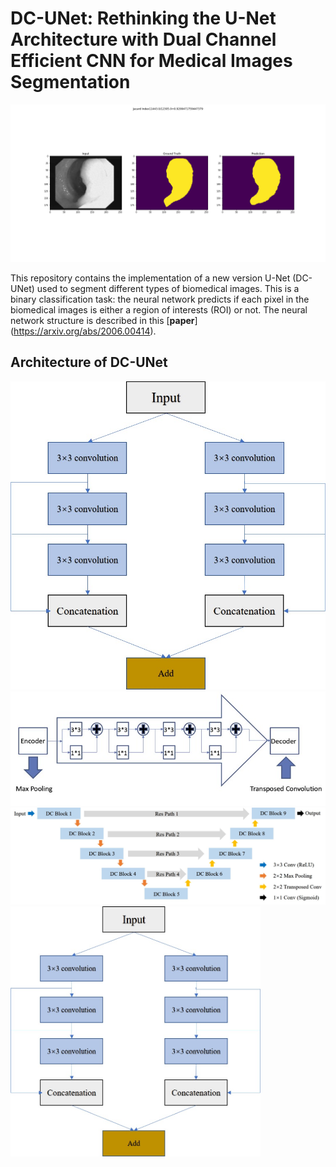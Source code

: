 # DC-UNet: Rethinking the U-Net Architecture with Dual Channel Efficient CNN for Medical Images Segmentation
![Image text](https://github.com/AngeLouCN/DC-UNet/blob/main/results/8.png)

This repository contains the implementation of a new version U-Net (DC-UNet) used to segment different types of biomedical images. This is a binary classification task: the neural network predicts if each pixel in the biomedical images is either a region of interests (ROI) or not. The neural network structure is described in this [**paper**] (https://arxiv.org/abs/2006.00414).
## Architecture of DC-UNet
![**DC-Block**](https://github.com/AngeLouCN/DC-UNet/blob/main/model_architecture/DC-block.jpg)
![**Res-path**](https://github.com/AngeLouCN/DC-UNet/blob/main/model_architecture/res_path.jpg)
![**DC-UNet**](https://github.com/AngeLouCN/DC-UNet/blob/main/model_architecture/dcunet.jpg)
<img src="https://github.com/AngeLouCN/DC-UNet/blob/main/model_architecture/DC-block.jpg" width="400" height="400" alt="DC-Block"/>
